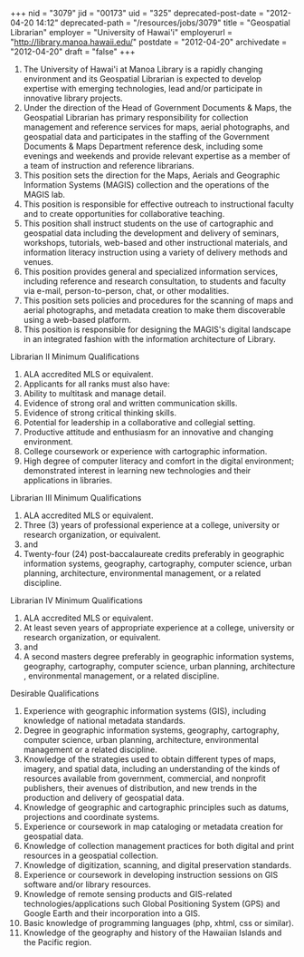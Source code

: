 +++
nid = "3079"
jid = "00173"
uid = "325"
deprecated-post-date = "2012-04-20 14:12"
deprecated-path = "/resources/jobs/3079"
title = "Geospatial Librarian"
employer = "University of Hawai'i"
employerurl = "http://library.manoa.hawaii.edu/"
postdate = "2012-04-20"
archivedate = "2012-04-20"
draft = "false"
+++
1.  The University of Hawai'i at Manoa Library is a rapidly changing
    environment and its Geospatial Librarian is expected to develop
    expertise with emerging technologies, lead and/or participate in
    innovative library projects.
2.  Under the direction of the Head of Government Documents & Maps, the
    Geospatial Librarian has primary responsibility for collection
    management and reference services for maps, aerial photographs, and
    geospatial data and participates in the staffing of the Government
    Documents & Maps Department reference desk, including some evenings
    and weekends and provide relevant expertise as a member of a team of
    instruction and reference librarians.
3.  This position sets the direction for the Maps, Aerials and
    Geographic Information Systems (MAGIS) collection and the operations
    of the MAGIS lab.
4.  This position is responsible for effective outreach to instructional
    faculty and to create opportunities for collaborative teaching.
5.  This position shall instruct students on the use of cartographic and
    geospatial data including the development and delivery of seminars,
    workshops, tutorials, web-based and other instructional materials,
    and information literacy instruction using a variety of delivery
    methods and venues.
6.  This position provides general and specialized information services,
    including reference and research consultation, to students and
    faculty via e-mail, person-to-person, chat, or other modalities.
7.  This position sets policies and procedures for the scanning of maps
    and aerial photographs, and metadata creation to make them
    discoverable using a web-based platform.
8.  This position is responsible for designing the MAGIS's digital
    landscape in an integrated fashion with the information architecture
    of Library.
  
Librarian II Minimum Qualifications

1.  ALA accredited MLS or equivalent.
2.  Applicants for all ranks must also have:
3.  Ability to multitask and manage detail.
4.  Evidence of strong oral and written communication skills.
5.  Evidence of strong critical thinking skills.
6.  Potential for leadership in a collaborative and collegial setting.
7.  Productive attitude and enthusiasm for an innovative and changing
    environment.
8.  College coursework or experience with cartographic information.
9.  High degree of computer literacy and comfort in the digital
    environment; demonstrated interest in learning new technologies and
    their applications in libraries.

Librarian III Minimum Qualifications

1.  ALA accredited MLS or equivalent.
2.  Three (3) years of professional experience at a college, university
    or research organization, or equivalent.
3.  and
4.  Twenty-four (24) post-baccalaureate credits preferably in geographic
    information systems, geography, cartography, computer science, urban
    planning, architecture, environmental management, or a related
    discipline.

Librarian IV Minimum Qualifications

1.  ALA accredited MLS or equivalent.
2.  At least seven years of appropriate experience at a college,
    university or research organization, or equivalent.
3.  and
4.  A second masters degree preferably in geographic information
    systems, geography, cartography, computer science, urban planning,
    architecture , environmental management, or a related discipline.

Desirable Qualifications

1.  Experience with geographic information systems (GIS), including
    knowledge of national metadata standards.
2.  Degree in geographic information systems, geography, cartography,
    computer science, urban planning, architecture, environmental
    management or a related discipline.
3.  Knowledge of the strategies used to obtain different types of maps,
    imagery, and spatial data, including an understanding of the kinds
    of resources available from government, commercial, and nonprofit
    publishers, their avenues of distribution, and new trends in the
    production and delivery of geospatial data.
4.  Knowledge of geographic and cartographic principles such as datums,
    projections and coordinate systems.
5.  Experience or coursework in map cataloging or metadata creation for
    geospatial data.
6.  Knowledge of collection management practices for both digital and
    print resources in a geospatial collection.
7.  Knowledge of digitization, scanning, and digital preservation
    standards.
8.  Experience or coursework in developing instruction sessions on GIS
    software and/or library resources.
9.  Knowledge of remote sensing products and GIS-related
    technologies/applications such Global Positioning System (GPS) and
    Google Earth and their incorporation into a GIS.
10. Basic knowledge of programming languages (php, xhtml, css or
    similar).
11. Knowledge of the geography and history of the Hawaiian Islands and
    the Pacific region.
